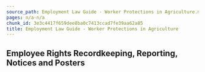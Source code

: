 ```yaml
---
source_path: Employment Law Guide - Worker Protections in Agriculture.md
pages: n/a-n/a
chunk_id: 3e3c4417f659dee8ba0c7413ccad7fe39aa62a85
title: Employment Law Guide - Worker Protections in Agriculture
---
```

## Employee Rights Recordkeeping, Reporting, Notices and Posters
